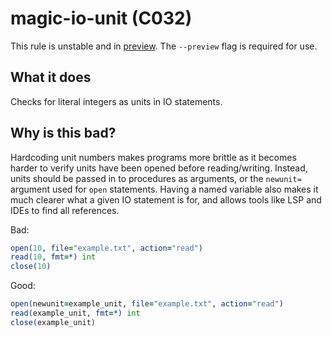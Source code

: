 # magic-io-unit (C032)
This rule is unstable and in [preview](../preview.md). The `--preview` flag is required for use.

## What it does
Checks for literal integers as units in IO statements.

## Why is this bad?
Hardcoding unit numbers makes programs more brittle as it becomes harder to
verify units have been opened before reading/writing. Instead, units should
be passed in to procedures as arguments, or the `newunit=` argument used for
`open` statements. Having a named variable also makes it much clearer what a
given IO statement is for, and allows tools like LSP and IDEs to find all
references.

Bad:
```f90
open(10, file="example.txt", action="read")
read(10, fmt=*) int
close(10)
```

Good:
```f90
open(newunit=example_unit, file="example.txt", action="read")
read(example_unit, fmt=*) int
close(example_unit)
```